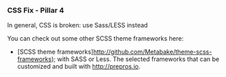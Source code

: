 
### CSS Fix - Pillar 4

In general, CSS is broken: use Sass/LESS instead


You can check out some other SCSS theme frameworks  here:
- [SCSS theme frameworks]http://github.com/Metabake/theme-scss-frameworks); with SASS or Less.
The selected frameworks that can be customized and built with http://prepros.io.
